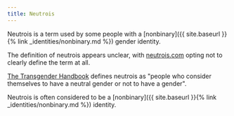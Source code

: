 ```yaml
---
title: Neutrois
---
```


Neutrois is a term used by some people with a [nonbinary]({{ site.baseurl }}{% link _identities/nonbinary.md %}) gender identity.

The definition of neutrois appears unclear, with [neutrois.com](http://neutrois.com/what-is-neutrois/) opting not to clearly define the term at all.

[The Transgender Handbook](https://books.google.co.uk/books?id=ty3fAQAACAAJ) defines neutrois as "people who consider themselves to have a neutral gender or not to have a gender".

Neutrois is often considered to be a [nonbinary]({{ site.baseurl }}{% link _identities/nonbinary.md %}) identity.